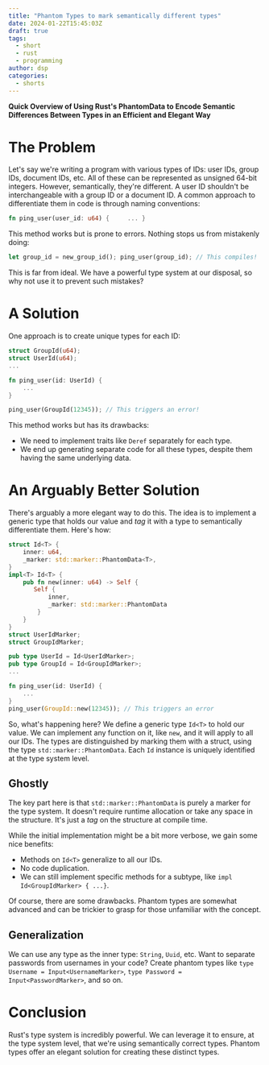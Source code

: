 ```yaml
---
title: "Phantom Types to mark semantically different types"
date: 2024-01-22T15:45:03Z
draft: true
tags:
  - short
  - rust
  - programming
author: dsp
categories:
  - shorts
---
```

**Quick Overview of Using Rust's PhantomData to Encode Semantic Differences Between Types in an Efficient and Elegant Way**

# The Problem

Let's say we're writing a program with various types of IDs: user IDs, group IDs, document IDs, etc. All of these can be represented as unsigned 64-bit integers. However, semantically, they're different. A user ID shouldn't be interchangeable with a group ID or a document ID. A common approach to differentiate them in code is through naming conventions:


```rust
fn ping_user(user_id: u64) {     ... }
```

This method works but is prone to errors. Nothing stops us from mistakenly doing:

```rust
let group_id = new_group_id(); ping_user(group_id); // This compiles!
```

This is far from ideal. We have a powerful type system at our disposal, so why not use it to prevent such mistakes?

# A Solution

One approach is to create unique types for each ID:

```rust
struct GroupId(u64);
struct UserId(u64);
...

fn ping_user(id: UserId) {
    ...
}

ping_user(GroupId(12345)); // This triggers an error!
```

This method works but has its drawbacks:

- We need to implement traits like `Deref` separately for each type.
- We end up generating separate code for all these types, despite them having the same underlying data.

# An Arguably Better Solution

There's arguably a more elegant way to do this. The idea is to implement a generic type that holds our value and _tag_ it with a type to semantically differentiate them. Here's how:

```rust
struct Id<T> {
    inner: u64,
    _marker: std::marker::PhantomData<T>,
}
impl<T> Id<T> {
    pub fn new(inner: u64) -> Self { 
       Self {
           inner, 
           _marker: std::marker::PhantomData
        }
    }
}
struct UserIdMarker;
struct GroupIdMarker;

pub type UserId = Id<UserIdMarker>;
pub type GroupId = Id<GroupIdMarker>;
...

fn ping_user(id: UserId) {
    ...
}
ping_user(GroupId::new(12345)); // This triggers an error

```

So, what's happening here? We define a generic type `Id<T>` to hold our value. We can implement any function on it, like `new`, and it will apply to all our IDs. The types are distinguished by marking them with a struct, using the type `std::marker::PhantomData`. Each `Id` instance is uniquely identified at the type system level.

## Ghostly

The key part here is that `std::marker::PhantomData` is purely a marker for the type system. It doesn't require runtime allocation or take any space in the structure. It's just a _tag_ on the structure at compile time.

While the initial implementation might be a bit more verbose, we gain some nice benefits:

- Methods on `Id<T>` generalize to all our IDs.
- No code duplication.
- We can still implement specific methods for a subtype, like `impl Id<GroupIdMarker> { ...}`.

Of course, there are some drawbacks. Phantom types are somewhat advanced and can be trickier to grasp for those unfamiliar with the concept.

## Generalization

We can use any type as the inner type: `String`, `Uuid`, etc. Want to separate passwords from usernames in your code? Create phantom types like `type Username = Input<UsernameMarker>`, `type Password = Input<PasswordMarker>`, and so on.

# Conclusion

Rust's type system is incredibly powerful. We can leverage it to ensure, at the type system level, that we're using semantically correct types. Phantom types offer an elegant solution for creating these distinct types.